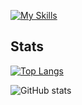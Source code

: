 [![My Skills](https://skillicons.dev/icons?i=c,java,sh,linux,artix
)](https://skillicons.dev)

## Stats
[![Top Langs](https://github-readme-stats.vercel.app/api/top-langs/?username=mrminede)](https://github.com/anuraghazra/github-readme-stats)

![GitHub stats](https://github-readme-stats.vercel.app/api?username=mrminede&show_icons=true)  
